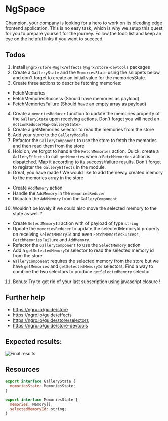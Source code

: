 # NgSpace

Champion, your company is looking for a hero to work on its bleeding edge frontend application. This is no easy task, which is why we setup this quest for you to prepare yourself for the journey. Follow the todo list and keep an eye on the helpful links if you want to succeed.

## Todos

1. Install `@ngrx/store` `@ngrx/effects` `@ngrx/store-devtools` packages
2. Create a `GalleryState` and the `MemoriesState` using the snippets below and don't forget to create an initial value for the memoriesState.
3. Create three actions to describe fetching memories:
* FetchMemories
* FetchMemoriesSuccess (Should have memories as payload)
* FetchMemoriesFailure (Should have an empty array as payload)
4. Create a `memoriesReducer` function to update the memories property of the `GalleryState` upon receiving actions. Don't forget you will need an `ActionReducerMap<GalleryState>`
5. Create a getMemories selector to read the memories from the store
6. Add your store to the `GalleryModule`
7. Refactor the `GalleryComponent` to use the store to fetch the memories and then read them from the store
8. Hold on, we forgot to handle the `FetchMemories` action. Quick, create a `GalleryEffects` to call `getMemories` when a `FetchMemories` action is dispatched. Map it according to its success/failure results. Don't forget to register the `GalleryEffects` in the module.
9. Great, you have made ! We would like to add the newly created memory to the memories array in the store
* Create `AddMemory` action
* Handle the `AddMemory` in the `memoriesReducer`
* Dispatch the `AddMemory` from the `GalleryComponent`
10. Wouldn't be lovely if we could also move the selected memory to the state as well ?
* Create `SelectMemoryId` action with of payload of type `string`
* Update the `memoriesReducer` to update the selectedMemoryId property on receiving `SelectMemoryId` and even `FetchMemoriesSuccess`, `FetchMemoriesFailure` and `AddMemory`.
* Refactor the `GalleryComponent` to use the `SelectMemory` action
* Add a `getSelectedMemoryId` selector to read the selected memory id from the store
* `GalleryComponent` requires the selected memory from the store but we have `getMemories` and `getSelectedMemoryId` selectors. Find a way to combine the two selectors to produce `getSelectedMemory` selector
11. Bonus: Try to get rid of your last subscription using javascript closure !
 
## Further help

- https://ngrx.io/guide/store
- https://ngrx.io/guide/effects
- https://ngrx.io/guide/store/selectors
- https://ngrx.io/guide/store-devtools

## Expected results:

![Final results](ng-space-5.gif "At the end, your app should look like this")

## Resources

```javascript
export interface GalleryState {
  memoriesState: MemoriesState;
}

export interface MemoriesState {
  memories: Memory[];
  selectedMemoryId: string;
}
```
